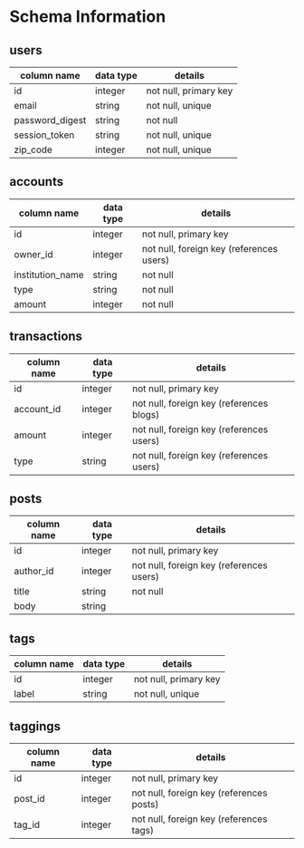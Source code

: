 # Schema Information

## users
column name     | data type | details
----------------|-----------|-----------------------
id              | integer   | not null, primary key
email           | string    | not null, unique
password_digest | string    | not null
session_token   | string    | not null, unique
zip_code  | integer    | not null, unique

## accounts
column name | data type | details
-----------------|-----------|-----------------------
id               | integer   | not null, primary key
owner_id         | integer   | not null, foreign key (references users)
institution_name | string    | not null
type | string    | not null
amount | integer    | not null


## transactions
column name | data type | details
------------|-----------|-----------------------
id          | integer   | not null, primary key
account_id     | integer   | not null, foreign key (references blogs)
amount | integer   | not null, foreign key (references users)
type | string   | not null, foreign key (references users)


## posts
column name | data type | details
------------|-----------|-----------------------
id          | integer   | not null, primary key
author_id   | integer   | not null, foreign key (references users)
title       | string    | not null
body        | string    |

## tags
column name | data type | details
------------|-----------|-----------------------
id          | integer   | not null, primary key
label       | string    | not null, unique

## taggings
column name | data type | details
------------|-----------|-----------------------
id          | integer   | not null, primary key
post_id     | integer   | not null, foreign key (references posts)
tag_id      | integer   | not null, foreign key (references tags)



